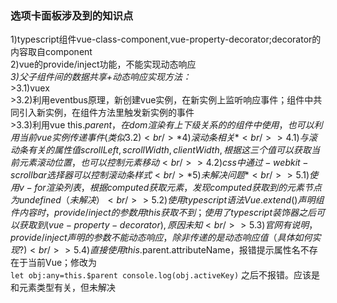 ### 选项卡面板涉及到的知识点<br/>
1)typescript组件vue-class-component,vue-property-decorator;decorator的内容取自component<br/>
2)vue的provide/inject功能，不能实现动态响应<br/>
*3)父子组件间的数据共享+动态响应实现方法：*<br/>
    >3.1)vuex<br/>
    >3.2)利用eventbus原理，新创建vue实例，在新实例上监听响应事件；组件中共同引入新实例，在组件方法里触发新实例的事件<br/>
    >3.3)利用vue this.$parent，在dom渲染有上下级关系的的组件中使用，也可以利用当前vue实例传递事件(类似3.2)<br/>
*4)滚动条相关*<br/>
    >4.1)与滚动条有关的属性值 scrollLeft,scrollWidth,clientWidth,根据这三个值可以获取当前元素滚动位置，也可以控制元素移动<br/>
    >4.2)css中通过-webkit-scrollbar选择器可以控制滚动条样式<br/>
*5)未解决问题*<br/>
    >5.1)使用v-for渲染列表，根据computed获取元素，发现computed获取到的元素节点为undefined（未解决）<br/>
    >5.2)使用typescript语法 Vue.extend()声明组件内容时，provide/inject的参数用this获取不到；使用了typescript装饰器之后可以获取到(vue-property-decorator),原因未知<br/>
    >5.3)官网有说明，provide/inject声明的参数不能动态响应，除非传递的是动态响应值（具体如何实现?)<br/>
    >5.4)直接使用this.$parent.attributeName，报错提示属性名不存在于当前Vue；修改为<br/>
    ```
    let obj:any=this.$parent
    console.log(obj.activeKey)
    ```
之后不报错。应该是和元素类型有关，但未解决<br/>

